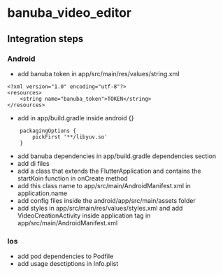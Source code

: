# banuba_video_editor

## Integration steps

### Android
* add banuba token in app/src/main/res/values/string.xml
```
<?xml version="1.0" encoding="utf-8"?>
<resources>
    <string name="banuba_token">TOKEN</string>
</resources>
```
* add in app/build.gradle inside android {}
```
    packagingOptions {
        pickFirst '**/libyuv.so'
    }
```
* add banuba dependencies in app/build.gradle dependencies section
* add di files 
* add a class that extends the FlutterApplication and contains the startKoin function in onCreate method
* add this class name to app/src/main/AndroidManifest.xml in application.name
* add config files inside the android/app/src/main/assets folder
* add styles in app/src/main/res/values/styles.xml and add VideoCreationActivity inside application tag in app/src/main/AndroidManifest.xml

### Ios
* add pod dependencies to Podfile
* add usage desctiptions in Info.plist